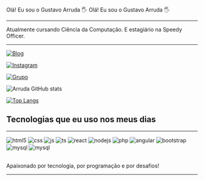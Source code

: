  Olá! Eu sou o Gustavo Arruda 🖐️ Olá! Eu sou o Gustavo Arruda 🖐️
___
Atualmente cursando Ciência da Computação. E estagiário na Speedy Officer.
___
[![Blog](https://img.shields.io/website?label=gustavoarrudaprogramador.com&style=for-the-badge&url=https://sujeitoprogramador.com/)](https://gustavoarrudaprogramador.com)

[![Instagram](https://img.shields.io/badge/Instagram-E4405F?style=for-the-badge&logo=instagram&logoColor=white)](https://instagram.com/sujeitoprogramador)

[![Grupo](https://img.shields.io/badge/Discord-eee?style=for-the-badge&logo=discord&logoColor=black)]()


![Arruda GitHub stats](https://github-readme-stats.vercel.app/api?username=gugalxp&show_icons=true&theme=radical)

[![Top Langs](https://github-readme-stats.vercel.app/api/top-langs/?username=gugalxp&layout=compact)]()

## Tecnologias que eu uso nos meus dias
___

<div style="display: inline_block">
  <img align="center" alt="html5" src="https://img.shields.io/badge/HTML5-E34F26?style=for-the-badge&logo=html5&logoColor=white" />
  <img align="center" alt="css" src="https://img.shields.io/badge/CSS3-1572B6?style=for-the-badge&logo=css3&logoColor=white" />
  <img align="center" alt="js" src="https://img.shields.io/badge/JavaScript-F7DF1E?style=for-the-badge&logo=javascript&logoColor=black" />
  <img align="center" alt="ts" src="https://img.shields.io/badge/TypeScript-007ACC?style=for-the-badge&logo=typescript&logoColor=white" />
  <img align="center" alt="react" src="https://img.shields.io/badge/React-20232A?style=for-the-badge&logo=react&logoColor=61DAFB" />
  <img align="center" alt="nodejs" src="https://img.shields.io/badge/Node.js-43853D?style=for-the-badge&logo=node.js&logoColor=white" />
  
   <img align="center" alt="php" src="https://img.shields.io/badge/PHP-777BB4?style=for-the-badge&logo=php&logoColor=white"/>

   <img align="center" alt="angular" src="https://img.shields.io/badge/Angular-DD0031?style=for-the-badge&logo=angular&logoColor=white" />

   <img align="center" alt="bootstrap" src="https://img.shields.io/badge/Bootstrap-563D7C?style=for-the-badge&logo=bootstrap&logoColor=white"/>

   <img align="center" alt="mysql" src="https://img.shields.io/badge/MySQL-00000F?style=for-the-badge&logo=mysql&logoColor=white" />

   <img align="center" alt="mysql" src="https://img.shields.io/badge/Microsoft_SQL_Server-CC2927?style=for-the-badge&logo=microsoft-sql-server&logoColor=white" />
   
</div><br/>

Apaixonado por tecnologia, por programação e por desafios!
___

